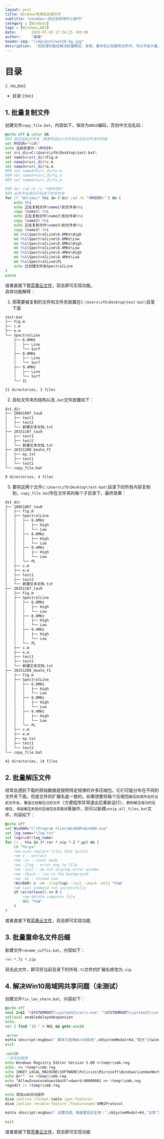 ```yaml
---
layout: post
title: Windows常用批处理文件
subtitle: "windows一些比较好用的小技巧"
category : [Windows]
tags : [Windows,BAT]
date:       2020-07-03 17:34:25 +08:00
author:     "晨曦"
header-img: "/img/post/win10-bg.jpg"
description:  "批处理功能在解决批量解压、复制、重命名以及删除文件时，可以节省大量人工"
---
```

  
# 目录
{: .no_toc}

* 目录
{:toc}


## 1. 批量复制文件  
创建文件`copy_file.bat`，内容如下，保存为`ANSI`编码，否则中文会乱码：  
```bat
@echo off & color 0A
REM 指定起始文件夹：需要将此bat文件放在这些文件夹的同级
set MYDIR="%cd%"
echo 当前目录为：%MYDIR%
set src_dir=C:\Users\zfb\Desktop\test-bat\
set name1=%src_dir%Fig.m
set name2=%src_dir%c.m
set name3=%src_dir%e.m
REM set name4=%src_dir%x.m
REM set name5=%src_dir%y.m
REM set name6=%src_dir%z.m

REM dir /ad /b /s "%MYDIR%"
REM 此命令会递归子目录下的文件夹
for /f "delims=" %%i in ('dir /ad /b "%MYDIR%"') do (
    echo %%i
    echo 正在复制文件%name1%到文件夹%%i
    copy %name1% %%i
    echo 正在复制文件%name2%到文件夹%%i
    copy %name2% %%i
    echo 正在复制文件%name3%到文件夹%%i
    copy %name3% %%i
    md %%i\SpectralLine\6.6MHz\High
    md %%i\SpectralLine\6.6MHz\Low
    md %%i\SpectralLine\8.0MHz\High
    md %%i\SpectralLine\8.0MHz\Low
    md %%i\SpectralLine\9.4MHz\High
    md %%i\SpectralLine\9.4MHz\Low
    md %%i\SpectralLine\PL
    echo 已创建文件夹SpectralLine
)
pause
```
或者直接下载[蓝奏云文件](https://zfb132.lanzous.com/iMtYxgtgd5e "copy_file.bat")，双击即可实现功能。  
具体功能解释：  
1. 把需要被复制的文件和文件夹放置在`C:\Users\zfb\Desktop\test-bat\`目录下面  
```txt
test-bat
├── Fig.m
├── c.m
├── e.m
└── SpectralLine
    ├── 6.6MHz
    │   ├── Line
    │   └── Surf
    ├── 8.0MHz
    │   ├── Line
    │   └── Surf
    ├── 9.4MHz
    │   ├── Line
    │   └── Surf
    └── IL

11 directories, 3 files
```
2. 目标文件夹的结构以及`.bat`文件放置如下：  
```txt
dst_dir
├── 20051007_tau8
│   ├── test1
│   ├── test2
│   └── 新建文本文档.txt
├── 20151107_tau9
│   ├── test1
│   ├── test2
│   └── 新建文本文档.txt
├── 20151208_beata_FI
│   ├── my.txt
│   ├── test1
│   └── test2
└── copy_file.bat

9 directories, 4 files
```
3. 要将这两个文件`C:\Users\zfb\Desktop\test-bat\`目录下的所有内容复制到，`copy_file.bat`所在文件夹的每个子目录下。最终效果：  
```txt
dst_dir
├── 20051007_tau8
│   ├── Fig.m
│   ├── SpectralLine
│   │   ├── 6.6MHz
│   │   │   ├── High
│   │   │   └── Low
│   │   ├── 8.0MHz
│   │   │   ├── High
│   │   │   └── Low
│   │   ├── 9.4MHz
│   │   │   ├── High
│   │   │   └── Low
│   │   └── PL
│   ├── c.m
│   ├── e.m
│   ├── test1
│   ├── test2
│   └── 新建文本文档.txt
├── 20151107_tau9
│   ├── Fig.m
│   ├── SpectralLine
│   │   ├── 6.6MHz
│   │   │   ├── High
│   │   │   └── Low
│   │   ├── 8.0MHz
│   │   │   ├── High
│   │   │   └── Low
│   │   ├── 9.4MHz
│   │   │   ├── High
│   │   │   └── Low
│   │   └── PL
│   ├── c.m
│   ├── e.m
│   ├── test1
│   ├── test2
│   └── 新建文本文档.txt
├── 20151208_beata_FI
│   ├── Fig.m
│   ├── SpectralLine
│   │   ├── 6.6MHz
│   │   │   ├── High
│   │   │   └── Low
│   │   ├── 8.0MHz
│   │   │   ├── High
│   │   │   └── Low
│   │   ├── 9.4MHz
│   │   │   ├── High
│   │   │   └── Low
│   │   └── PL
│   ├── c.m
│   ├── e.m
│   ├── my.txt
│   ├── test1
│   └── test2
└── copy_file.bat

42 directories, 14 files
```
## 2. 批量解压文件  
经常会遇到下载的原始数据是按照特定规律的许多压缩包，它们可能分布在不同的文件夹下面，但是文件的扩展名是一致的。如果想要将每个压缩包`解压到其所在的当前文件夹`、`覆盖已经解压过的文件`（方便程序异常退出后重新运行）、`删除解压成功的压缩包`、`保留解压失败的压缩包及其路径`等操作，则可以新建`unzip_all_files.bat`文件，内容如下：  
```bat
@echo off
set WinRAR="C:\Program Files\WinRAR\WinRAR.exe"
set log_name="\log.txt"
set log=%cd%%log_name%
for /r . %%a in (*.rar *.zip *.Z *.gz) do ( 
    cd "%%~pa" 
    rem auto replace files that exists
    rem x : extract
    rem -o+ : cover mode
    rem -ilog : error msg to file
    rem -inul : do not display error window
    rem -iback : run in the background
    rem -mt : thread num
    %WinRAR% x -o+ -ilog%log% -inul -iback -mt12 "%%a"
    rem last command run successfully
    if %errorlevel% == 0 (
        rem delete compress file
        del "%%a"
    )
)
```
或者直接下载[蓝奏云文件](https://zfb132.lanzous.com/imANFe9qghc "unzip_all_files.bat")，双击即可实现功能  
## 3. 批量重命名文件后缀
新建文件`rename_suffix.bat`，内容如下：  
```bat
ren *.7z *.zip
```
双击此文件，即可将当前目录下的所有`.7z`文件的扩展名修改为`.zip`  
## 4. 解决Win10局域网共享问题（未测试）
创建文件`fix_lan_share.bat`，内容如下：  
```bat
@echo off
>nul 2>&1 "%SYSTEMROOT%\system32\cacls.exe" "%SYSTEMROOT%\system32\config\system"
setlocal enabledelayedexpansion
echo.
ver | find "10." > NUL && goto win10
 
:error
mshta vbscript:msgbox(" 脚本只适用Win10系统",vbSystemModal+64,"警告")(window.close) 
exit
 
:win10
::改写组策略
echo Windows Registry Editor Version 5.00 >%temp%\smb.reg
echo. >> %temp%\smb.reg
echo [HKEY_LOCAL_MACHINE\SOFTWARE\Policies\Microsoft\Windows\LanmanWorkstation] >> %temp%\smb.reg
echo @=""  >> %temp%\smb.reg
echo "AllowInsecureGuestAuth"=dword:00000001 >> %temp%\smb.reg
regedit /s %temp%\smb.reg
 
echo 添加smb访问组件
dism /online /format:table /get-features
dism /online /enable-feature /featurename:SMB1Protocol
 
mshta vbscript:msgbox(" 设置完成。电脑重启后生效！",vbSystemModal+64,"注意")(window.close) 
 
exit
```
或者直接下载[蓝奏云文件](https://zfb132.lanzous.com/iwGEUe9qvni "rename_suffix.bat")，双击即可实现功能  